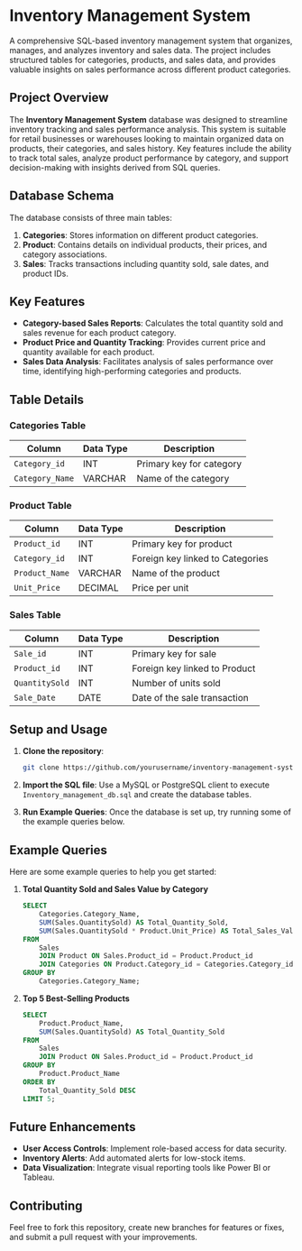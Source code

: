 # Inventory Management System

A comprehensive SQL-based inventory management system that organizes, manages, and analyzes inventory and sales data. The project includes structured tables for categories, products, and sales data, and provides valuable insights on sales performance across different product categories.

## Project Overview

The **Inventory Management System** database was designed to streamline inventory tracking and sales performance analysis. This system is suitable for retail businesses or warehouses looking to maintain organized data on products, their categories, and sales history. Key features include the ability to track total sales, analyze product performance by category, and support decision-making with insights derived from SQL queries.

## Database Schema

The database consists of three main tables:
1. **Categories**: Stores information on different product categories.
2. **Product**: Contains details on individual products, their prices, and category associations.
3. **Sales**: Tracks transactions including quantity sold, sale dates, and product IDs.

## Key Features

- **Category-based Sales Reports**: Calculates the total quantity sold and sales revenue for each product category.
- **Product Price and Quantity Tracking**: Provides current price and quantity available for each product.
- **Sales Data Analysis**: Facilitates analysis of sales performance over time, identifying high-performing categories and products.
  
## Table Details

### Categories Table

| Column           | Data Type | Description                         |
|------------------|-----------|-------------------------------------|
| `Category_id`    | INT       | Primary key for category           |
| `Category_Name`  | VARCHAR   | Name of the category               |

### Product Table

| Column           | Data Type | Description                         |
|------------------|-----------|-------------------------------------|
| `Product_id`     | INT       | Primary key for product            |
| `Category_id`    | INT       | Foreign key linked to Categories   |
| `Product_Name`   | VARCHAR   | Name of the product                |
| `Unit_Price`     | DECIMAL   | Price per unit                     |

### Sales Table

| Column           | Data Type | Description                         |
|------------------|-----------|-------------------------------------|
| `Sale_id`        | INT       | Primary key for sale               |
| `Product_id`     | INT       | Foreign key linked to Product      |
| `QuantitySold`   | INT       | Number of units sold               |
| `Sale_Date`      | DATE      | Date of the sale transaction       |

## Setup and Usage

1. **Clone the repository**:
   ```bash
   git clone https://github.com/yourusername/inventory-management-system.git
   ```

2. **Import the SQL file**: Use a MySQL or PostgreSQL client to execute `Inventory_management_db.sql` and create the database tables.

3. **Run Example Queries**: Once the database is set up, try running some of the example queries below.

## Example Queries

Here are some example queries to help you get started:

1. **Total Quantity Sold and Sales Value by Category**
   ```sql
   SELECT 
       Categories.Category_Name,
       SUM(Sales.QuantitySold) AS Total_Quantity_Sold,
       SUM(Sales.QuantitySold * Product.Unit_Price) AS Total_Sales_Value
   FROM 
       Sales
       JOIN Product ON Sales.Product_id = Product.Product_id
       JOIN Categories ON Product.Category_id = Categories.Category_id
   GROUP BY 
       Categories.Category_Name;
   ```

2. **Top 5 Best-Selling Products**
   ```sql
   SELECT 
       Product.Product_Name,
       SUM(Sales.QuantitySold) AS Total_Quantity_Sold
   FROM 
       Sales
       JOIN Product ON Sales.Product_id = Product.Product_id
   GROUP BY 
       Product.Product_Name
   ORDER BY 
       Total_Quantity_Sold DESC
   LIMIT 5;
   ```

## Future Enhancements

- **User Access Controls**: Implement role-based access for data security.
- **Inventory Alerts**: Add automated alerts for low-stock items.
- **Data Visualization**: Integrate visual reporting tools like Power BI or Tableau.

## Contributing

Feel free to fork this repository, create new branches for features or fixes, and submit a pull request with your improvements.
